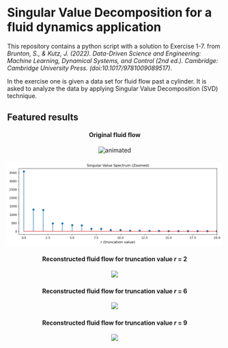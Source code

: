 # Singular Value Decomposition for a fluid dynamics application

This repository contains a python script with a solution to Exercise 1-7. from <i>Brunton, S., & Kutz, J. (2022). Data-Driven Science and Engineering: Machine Learning, Dynamical Systems, and Control (2nd ed.). Cambridge: Cambridge University Press. (doi:10.1017/9781009089517).</i>

In the exercise one is given a data set for fluid flow past a cylinder. It is asked to analyze the data by applying Singular Value Decomposition (SVD) technique.

## Featured results
<h4 align="center">
  Original fluid flow
</h4>
<p align="center">
  <img src="original_flow.gif" alt="animated">
</p>

<h4 align="center"></h4>
<p align="center">
  <img src="sv_spectrum_zoomed.png">
</p>

<h4 align="center">
  Reconstructed fluid flow for truncation value <i>r</i> = 2
</h4>
<p align="center">
  <img src="reconstructed_flow_r_2.gif">
</p>

<h4 align="center">
  Reconstructed fluid flow for truncation value <i>r</i> = 6
</h4>
<p align="center">
  <img src="reconstructed_flow_r_6.gif">
</p>

<h4 align="center">
  Reconstructed fluid flow for truncation value <i>r</i> = 9
</h4>
<p align="center">
  <img src="reconstructed_flow_r_9.gif">
</p>
